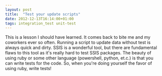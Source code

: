 ```yaml
---
layout: post
title:  "Test your update scripts"
date: 2012-12-13T16:14:00+01:00
tags: integration_test unit-test
---
```


This is a lesson I should have learned. It comes back to bite me and my coworkers ever so often. Running a script to update data without test is always quick and dirty. SSIS is a wonderful tool, but there are fundamental flaws to this tool as it's really hard to test SSIS packages. The beauty of using ruby or some other language (powershell, python, et.c.) is that you can write tests for the code. So, when you're doing yourself the favor of using ruby, write tests!